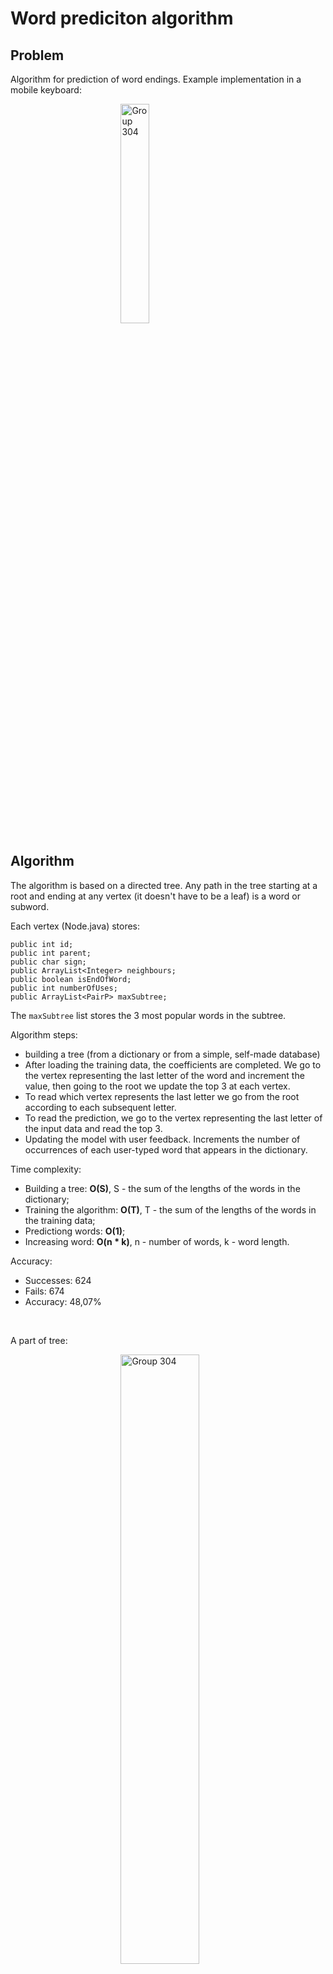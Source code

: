 # Word prediciton algorithm

## Problem

Algorithm for prediction of word endings. 
Example implementation in a mobile keyboard:

<img style="margin-left: 35%; width:30%;" src="https://user-images.githubusercontent.com/120416913/219973743-0dbaf256-002e-4a8a-889c-085730388014.png" alt="Group 304">

</br>

## Algorithm
The algorithm is based on a directed tree. Any path in the tree starting at a root and ending at any vertex (it doesn't have to be a leaf) is a word or subword.

Each vertex (Node.java) stores:
```
public int id;
public int parent;
public char sign;
public ArrayList<Integer> neighbours;
public boolean isEndOfWord;
public int numberOfUses;
public ArrayList<PairP> maxSubtree;
```
The ```maxSubtree``` list stores the 3 most popular words in the subtree.

Algorithm steps:
- building a tree (from a dictionary or from a simple, self-made database)
- After loading the training data, the coefficients are completed. We go to the vertex representing the last letter of the word and increment the value, then going to the root we update the top 3 at each vertex.
- To read which vertex represents the last letter we go from the root according to each subsequent letter.
- To read the prediction, we go to the vertex representing the last letter of the input data and read the top 3.
- Updating the model with user feedback. Increments the number of occurrences of each user-typed word that appears in the dictionary.

Time complexity:
- Building a tree: <b>O(S)</b>, S - the sum of the lengths of the words in the dictionary;
- Training the algorithm: <b>O(T)</b>, T - the sum of the lengths of the words in the training data;
- Predictiong words: <b>O(1)</b>;
- Increasing word: <b>O(n * k)</b>, n - number of words, k - word length.

Accuracy:
- Successes: 624
- Fails: 674
- Accuracy: 48,07%

<br />

A part of tree:

<img src="https://user-images.githubusercontent.com/120416913/219974992-c5582142-2a46-4cdb-b2d4-1aaef6a0524f.png" alt="Group 304" style="margin-left: 35%; width:50%;">

## Collecting data
### Dictionary
To download the entire dictionary of the Polish language, I used the python library - selenium. The downloaded dictionary has about 200,000 words.
### Training data
The best training data in this case are simple conversations, not books or articles.
Where to get normal human conversations from?

Messenger would be cool, but it's hard :((

So, I visited youtube and downloaded the audio of the 6 most popular videos in Poland (I used a python library converting audio to text), thanks to which I acquired 24,000 learning words :))
They were lifestyle movies, so they contained a lot of plain popular language. I could teach the tree with data from literary works, then predictions would be made based on, for example, Pan Tadeusz by Mickiewicz.

## Future
### API
Creating an API is not a problem, because the time complexity of the algorithm allows you to save the tree in the database (~195,000 records) and operate on the database as on the PredictionTree class. To implement the solution as an API, you can use one of the frameworks, e.g. flask, spring.

### Predicting next words
